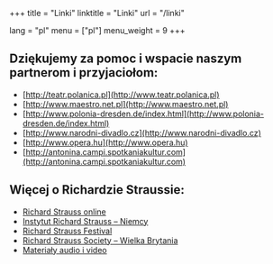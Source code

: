 +++
title = "Linki"
linktitle = "Linki"
url = "/linki"

lang = "pl"
menu = ["pl"]
menu_weight = 9
+++

## Dziękujemy za pomoc i wspacie naszym partnerom i przyjaciołom:

- [http://teatr.polanica.pl](http://www.teatr.polanica.pl)
- [http://www.maestro.net.pl](http://www.maestro.net.pl)
- [http://www.polonia-dresden.de/index.html](http://www.polonia-dresden.de/index.html)
- [http://www.narodni-divadlo.cz](http://www.narodni-divadlo.cz)
- [http://www.opera.hu](http://www.opera.hu)
- [http://antonina.campi.spotkaniakultur.com](http://antonina.campi.spotkaniakultur.com)

## Więcej o Richardzie Straussie:
- [Richard Strauss online](http://richardstrauss.org)
- [Instytut Richard Strauss – Niemcy](http://www.richard-strauss-institut.de)
- [Richard Strauss Festival](http://www.richard-strauss-festival.de/rsi)
- [Richard Strauss Society – Wielka Brytania](http://www.richard-strauss-society.co.uk)
- [Materiały audio i video](http://www.medici.tv/#!/richard-strauss)

